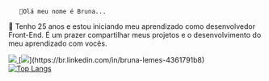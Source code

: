        👋Olá meu nome é Bruna...
🌱 Tenho 25 anos e estou iniciando meu aprendizado como desenvolvedor Front-End.
 É um prazer compartilhar meus projetos e o desenvolvimento do meu aprendizado com vocês.

<a href="mailto:brunalemes2503@gmail.com">
<img src="https://img.shields.io/badge/Gmail-D14836?style=for-the-badge&logo=gmail&logoColor=white"/>
</a>
[<img src="https://img.shields.io/badge/LinkedIn-0077B5?style=for-the-badge&logo=linkedin&logoColor=white">](https://br.linkedin.com/in/bruna-lemes-4361791b8)
<div style="width: 200px;">
<a href="https://github.com/Metizsa/github-readme-stats">
  <img src="https://github-readme-stats.vercel.app/api/top-langs/?username=Metizsa&langs_count=8" alt="Top Langs" />
</a>
</div>